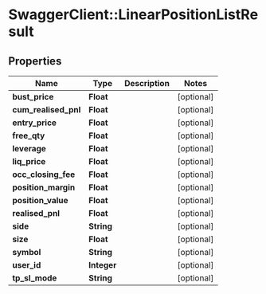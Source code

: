 # SwaggerClient::LinearPositionListResult

## Properties
Name | Type | Description | Notes
------------ | ------------- | ------------- | -------------
**bust_price** | **Float** |  | [optional] 
**cum_realised_pnl** | **Float** |  | [optional] 
**entry_price** | **Float** |  | [optional] 
**free_qty** | **Float** |  | [optional] 
**leverage** | **Float** |  | [optional] 
**liq_price** | **Float** |  | [optional] 
**occ_closing_fee** | **Float** |  | [optional] 
**position_margin** | **Float** |  | [optional] 
**position_value** | **Float** |  | [optional] 
**realised_pnl** | **Float** |  | [optional] 
**side** | **String** |  | [optional] 
**size** | **Float** |  | [optional] 
**symbol** | **String** |  | [optional] 
**user_id** | **Integer** |  | [optional] 
**tp_sl_mode** | **String** |  | [optional] 


